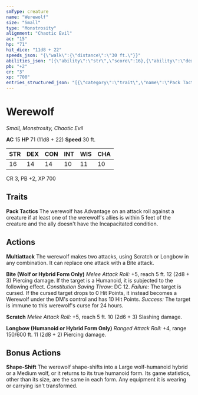 ```yaml
---
smType: creature
name: "Werewolf"
size: "Small"
type: "Monstrosity"
alignment: "Chaotic Evil"
ac: "15"
hp: "71"
hit_dice: "11d8 + 22"
speeds_json: "{\"walk\":{\"distance\":\"30 ft.\"}}"
abilities_json: "[{\"ability\":\"str\",\"score\":16},{\"ability\":\"dex\",\"score\":14},{\"ability\":\"con\",\"score\":14},{\"ability\":\"int\",\"score\":10},{\"ability\":\"wis\",\"score\":11},{\"ability\":\"cha\",\"score\":10}]"
pb: "+2"
cr: "3"
xp: "700"
entries_structured_json: "[{\"category\":\"trait\",\"name\":\"Pack Tactics\",\"text\":\"The werewolf has Advantage on an attack roll against a creature if at least one of the werewolf's allies is within 5 feet of the creature and the ally doesn't have the Incapacitated condition.\"},{\"category\":\"action\",\"name\":\"Multiattack\",\"text\":\"The werewolf makes two attacks, using Scratch or Longbow in any combination. It can replace one attack with a Bite attack.\"},{\"category\":\"action\",\"name\":\"Bite (Wolf or Hybrid Form Only)\",\"text\":\"*Melee Attack Roll:* +5, reach 5 ft. 12 (2d8 + 3) Piercing damage. If the target is a Humanoid, it is subjected to the following effect. *Constitution Saving Throw*: DC 12. *Failure:*  The target is cursed. If the cursed target drops to 0 Hit Points, it instead becomes a Werewolf under the DM's control and has 10 Hit Points. *Success:*  The target is immune to this werewolf's curse for 24 hours.\"},{\"category\":\"action\",\"name\":\"Scratch\",\"text\":\"*Melee Attack Roll:* +5, reach 5 ft. 10 (2d6 + 3) Slashing damage.\"},{\"category\":\"action\",\"name\":\"Longbow (Humanoid or Hybrid Form Only)\",\"text\":\"*Ranged Attack Roll:* +4, range 150/600 ft. 11 (2d8 + 2) Piercing damage.\"},{\"category\":\"bonus\",\"name\":\"Shape-Shift\",\"text\":\"The werewolf shape-shifts into a Large wolf-humanoid hybrid or a Medium wolf, or it returns to its true humanoid form. Its game statistics, other than its size, are the same in each form. Any equipment it is wearing or carrying isn't transformed.\"}]"
---
```


# Werewolf
*Small, Monstrosity, Chaotic Evil*

**AC** 15
**HP** 71 (11d8 + 22)
**Speed** 30 ft.

| STR | DEX | CON | INT | WIS | CHA |
| --- | --- | --- | --- | --- | --- |
| 16 | 14 | 14 | 10 | 11 | 10 |

CR 3, PB +2, XP 700

## Traits

**Pack Tactics**
The werewolf has Advantage on an attack roll against a creature if at least one of the werewolf's allies is within 5 feet of the creature and the ally doesn't have the Incapacitated condition.

## Actions

**Multiattack**
The werewolf makes two attacks, using Scratch or Longbow in any combination. It can replace one attack with a Bite attack.

**Bite (Wolf or Hybrid Form Only)**
*Melee Attack Roll:* +5, reach 5 ft. 12 (2d8 + 3) Piercing damage. If the target is a Humanoid, it is subjected to the following effect. *Constitution Saving Throw*: DC 12. *Failure:*  The target is cursed. If the cursed target drops to 0 Hit Points, it instead becomes a Werewolf under the DM's control and has 10 Hit Points. *Success:*  The target is immune to this werewolf's curse for 24 hours.

**Scratch**
*Melee Attack Roll:* +5, reach 5 ft. 10 (2d6 + 3) Slashing damage.

**Longbow (Humanoid or Hybrid Form Only)**
*Ranged Attack Roll:* +4, range 150/600 ft. 11 (2d8 + 2) Piercing damage.

## Bonus Actions

**Shape-Shift**
The werewolf shape-shifts into a Large wolf-humanoid hybrid or a Medium wolf, or it returns to its true humanoid form. Its game statistics, other than its size, are the same in each form. Any equipment it is wearing or carrying isn't transformed.
